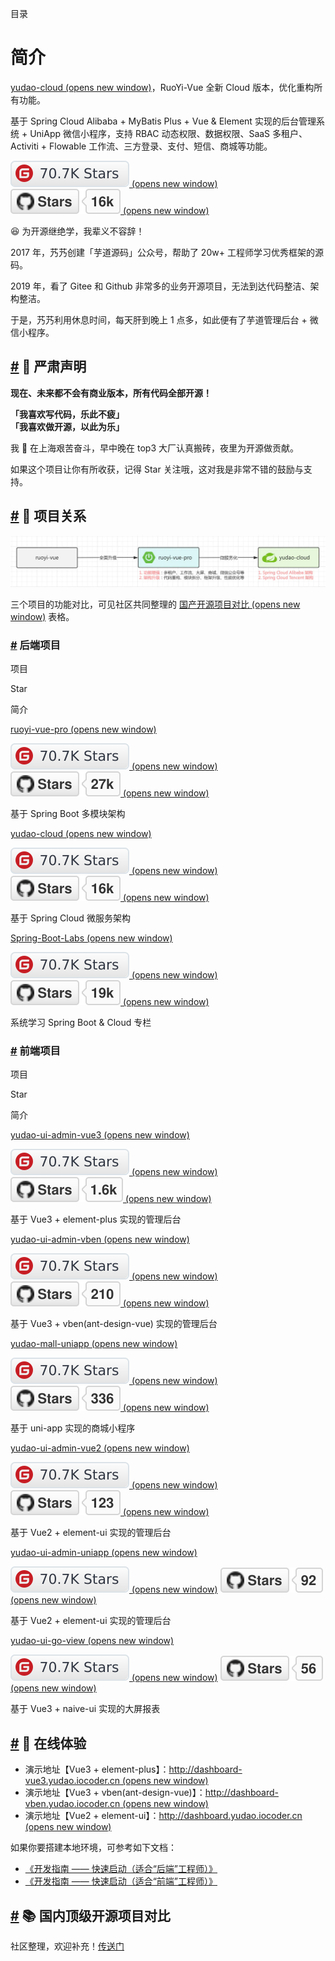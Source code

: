 目录

# 简介

[yudao-cloud (opens new window)](https://gitee.com/zhijiantianya/yudao-cloud)，RuoYi-Vue 全新 Cloud 版本，优化重构所有功能。

基于 Spring Cloud Alibaba + MyBatis Plus + Vue & Element 实现的后台管理系统 + UniApp 微信小程序，支持 RBAC 动态权限、数据权限、SaaS 多租户、Activiti + Flowable 工作流、三方登录、支付、短信、商城等功能。

 [![Gitee star](./static/star.svg) (opens new window)](https://gitee.com/zhijiantianya/yudao-cloud) [![GitHub stars](./static/yudao-cloud.svg) (opens new window)](https://github.com/YunaiV/yudao-cloud)

😆 为开源继绝学，我辈义不容辞！

2017 年，艿艿创建「芋道源码」公众号，帮助了 20w+ 工程师学习优秀框架的源码。

2019 年，看了 Gitee 和 Github 非常多的业务开源项目，无法到达代码整洁、架构整洁。

于是，艿艿利用休息时间，每天肝到晚上 1 点多，如此便有了芋道管理后台 + 微信小程序。

## [#](#🐴-严肃声明) 🐴 严肃声明

**现在、未来都不会有商业版本，所有代码全部开源！**

**「我喜欢写代码，乐此不疲」**  
**「我喜欢做开源，以此为乐」**

我 🐶 在上海艰苦奋斗，早中晚在 top3 大厂认真搬砖，夜里为开源做贡献。

如果这个项目让你有所收获，记得 Star 关注哦，这对我是非常不错的鼓励与支持。

## [#](#🐳-项目关系) 🐳 项目关系

![架构演进](./static/yudao-roadmap.png)

三个项目的功能对比，可见社区共同整理的 [国产开源项目对比 (opens new window)](https://www.yuque.com/xiatian-bsgny/lm0ec1/wqf8mn) 表格。

### [#](#后端项目) 后端项目

项目

Star

简介

[ruoyi-vue-pro (opens new window)](https://gitee.com/zhijiantianya/ruoyi-vue-pro)

 [![Gitee star](./static/star.svg) (opens new window)](https://gitee.com/zhijiantianya/ruoyi-vue-pro) [![GitHub stars](./static/ruoyi-vue-pro.svg) (opens new window)](https://github.com/YunaiV/ruoyi-vue-pro)

基于 Spring Boot 多模块架构

[yudao-cloud (opens new window)](https://gitee.com/zhijiantianya/yudao-cloud)

 [![Gitee star](./static/star.svg) (opens new window)](https://gitee.com/zhijiantianya/yudao-cloud) [![GitHub stars](./static/yudao-cloud.svg) (opens new window)](https://github.com/YunaiV/yudao-cloud)

基于 Spring Cloud 微服务架构

[Spring-Boot-Labs (opens new window)](https://gitee.com/yudaocode/SpringBoot-Labs)

 [![Gitee star](./static/star.svg) (opens new window)](https://gitee.com/zhijiantianya/yudao-cloud) [![GitHub stars](./static/SpringBoot-Labs.svg) (opens new window)](https://github.com/yudaocode/SpringBoot-Labs)

系统学习 Spring Boot & Cloud 专栏

### [#](#前端项目) 前端项目

项目

Star

简介

[yudao-ui-admin-vue3 (opens new window)](https://gitee.com/yudaocode/yudao-ui-admin-vue3)

 [![Gitee star](./static/star.svg) (opens new window)](https://gitee.com/yudaocode/yudao-ui-admin-vue3) [![GitHub stars](./static/yudao-ui-admin-vue3.svg) (opens new window)](https://github.com/yudaocode/yudao-ui-admin-vue3)

基于 Vue3 + element-plus 实现的管理后台

[yudao-ui-admin-vben (opens new window)](https://gitee.com/yudaocode/yudao-ui-admin-vben)

 [![Gitee star](./static/star.svg) (opens new window)](https://gitee.com/yudaocode/yudao-ui-admin-vben) [![GitHub stars](./static/yudao-ui-admin-vben.svg) (opens new window)](https://github.com/yudaocode/yudao-ui-admin-vben)

基于 Vue3 + vben(ant-design-vue) 实现的管理后台

[yudao-mall-uniapp (opens new window)](https://gitee.com/yudaocode/yudao-mall-uniapp)

 [![Gitee star](./static/star.svg) (opens new window)](https://gitee.com/yudaocode/yudao-mall-uniapp) [![GitHub stars](./static/yudao-mall-uniapp.svg) (opens new window)](https://github.com/yudaocode/yudao-mall-uniapp)

基于 uni-app 实现的商城小程序

[yudao-ui-admin-vue2 (opens new window)](https://gitee.com/yudaocode/yudao-ui-admin-vue2)

 [![Gitee star](./static/star.svg) (opens new window)](https://gitee.com/yudaocode/yudao-ui-admin-vue2) [![GitHub stars](./static/yudao-ui-admin-vue2.svg) (opens new window)](https://github.com/yudaocode/yudao-ui-admin-vue2)

基于 Vue2 + element-ui 实现的管理后台

[yudao-ui-admin-uniapp (opens new window)](https://gitee.com/yudaocode/yudao-ui-admin-uniapp)

 [![Gitee star](./static/star.svg) (opens new window)](https://gitee.com/yudaocode/yudao-ui-admin-uniapp) [![GitHub stars](./static/yudao-ui-admin-uniapp.svg) (opens new window)](https://github.com/yudaocode/yudao-ui-admin-uniapp)

基于 Vue2 + element-ui 实现的管理后台

[yudao-ui-go-view (opens new window)](https://gitee.com/yudaocode/yudao-ui-go-view)

 [![Gitee star](./static/star.svg) (opens new window)](https://gitee.com/yudaocode/yudao-ui-go-view) [![GitHub stars](./static/yudao-ui-go-view.svg) (opens new window)](https://github.com/yudaocode/yudao-ui-go-view)

基于 Vue3 + naive-ui 实现的大屏报表

## [#](#🐶-在线体验) 🐶 在线体验

*   演示地址【Vue3 + element-plus】：[http://dashboard-vue3.yudao.iocoder.cn (opens new window)](http://dashboard-vue3.yudao.iocoder.cn)
*   演示地址【Vue3 + vben(ant-design-vue)】：[http://dashboard-vben.yudao.iocoder.cn (opens new window)](http://dashboard-vben.yudao.iocoder.cn)
*   演示地址【Vue2 + element-ui】：[http://dashboard.yudao.iocoder.cn (opens new window)](http://dashboard.yudao.iocoder.cn)

如果你要搭建本地环境，可参考如下文档：

*   [《开发指南 —— 快速启动（适合“后端”工程师）》](/quick-start)
*   [《开发指南 —— 快速启动（适合“前端”工程师）》](/quick-start-front)

## [#](#📚-国内顶级开源项目对比) 📚 国内顶级开源项目对比

社区整理，欢迎补充！[传送门](https://www.yuque.com/docs/share/879c8e99-23ef-46b1-b6d8-9b66426380c1)